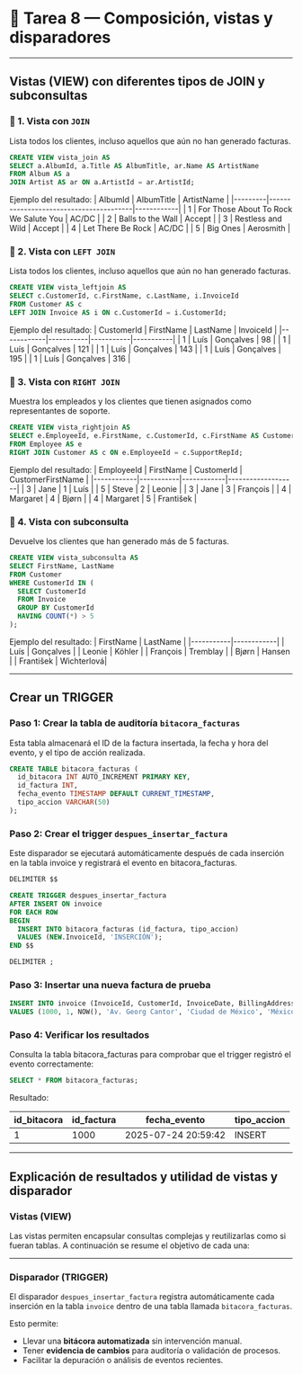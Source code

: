 # 📝 Tarea 8 — Composición, vistas y disparadores

---

## Vistas (VIEW) con diferentes tipos de JOIN y subconsultas


### 🔹 1. Vista con `JOIN`
Lista todos los clientes, incluso aquellos que aún no han generado facturas.

```sql
CREATE VIEW vista_join AS
SELECT a.AlbumId, a.Title AS AlbumTitle, ar.Name AS ArtistName
FROM Album AS a
JOIN Artist AS ar ON a.ArtistId = ar.ArtistId;
```

Ejemplo del resultado:
| AlbumId | AlbumTitle                             | ArtistName |
|---------|----------------------------------------|------------|
| 1       | For Those About To Rock We Salute You  | AC/DC      |
| 2       | Balls to the Wall                      | Accept     |
| 3       | Restless and Wild                      | Accept     |
| 4       | Let There Be Rock                      | AC/DC      |
| 5       | Big Ones                               | Aerosmith  |



### 🔹 2. Vista con `LEFT JOIN`
Lista todos los clientes, incluso aquellos que aún no han generado facturas.

```sql
CREATE VIEW vista_leftjoin AS
SELECT c.CustomerId, c.FirstName, c.LastName, i.InvoiceId
FROM Customer AS c
LEFT JOIN Invoice AS i ON c.CustomerId = i.CustomerId;
```

Ejemplo del resultado:
| CustomerId | FirstName | LastName  | InvoiceId |
|------------|-----------|-----------|-----------|
| 1          | Luís      | Gonçalves | 98        |
| 1          | Luís      | Gonçalves | 121       |
| 1          | Luís      | Gonçalves | 143       |
| 1          | Luís      | Gonçalves | 195       |
| 1          | Luís      | Gonçalves | 316       |




### 🔹 3. Vista con `RIGHT JOIN`
Muestra los empleados y los clientes que tienen asignados como representantes de soporte.

```sql
CREATE VIEW vista_rightjoin AS
SELECT e.EmployeeId, e.FirstName, c.CustomerId, c.FirstName AS CustomerFirstName
FROM Employee AS e
RIGHT JOIN Customer AS c ON e.EmployeeId = c.SupportRepId;
```

Ejemplo del resultado:
| EmployeeId | FirstName | CustomerId | CustomerFirstName |
|------------|-----------|------------|-------------------|
| 3          | Jane      | 1          | Luís              |
| 5          | Steve     | 2          | Leonie            |
| 3          | Jane      | 3          | François          |
| 4          | Margaret  | 4          | Bjørn             |
| 4          | Margaret  | 5          | František         |



### 🔹 4. Vista con subconsulta
Devuelve los clientes que han generado más de 5 facturas.

```sql
CREATE VIEW vista_subconsulta AS
SELECT FirstName, LastName
FROM Customer
WHERE CustomerId IN (
  SELECT CustomerId
  FROM Invoice
  GROUP BY CustomerId
  HAVING COUNT(*) > 5
);

```
Ejemplo del resultado:
| FirstName | LastName   |
|-----------|------------|
| Luís      | Gonçalves  |
| Leonie    | Köhler     |
| François  | Tremblay   |
| Bjørn     | Hansen     |
| František | Wichterlová|


---

## Crear un TRIGGER

### Paso 1: Crear la tabla de auditoría `bitacora_facturas`

Esta tabla almacenará el ID de la factura insertada, la fecha y hora del evento, y el tipo de acción realizada.

```sql
CREATE TABLE bitacora_facturas (
  id_bitacora INT AUTO_INCREMENT PRIMARY KEY,
  id_factura INT,
  fecha_evento TIMESTAMP DEFAULT CURRENT_TIMESTAMP,
  tipo_accion VARCHAR(50)
);
```



### Paso 2: Crear el trigger `despues_insertar_factura`

Este disparador se ejecutará automáticamente después de cada inserción en la tabla invoice y registrará el evento en bitacora_facturas.

```sql
DELIMITER $$

CREATE TRIGGER despues_insertar_factura
AFTER INSERT ON invoice
FOR EACH ROW
BEGIN
  INSERT INTO bitacora_facturas (id_factura, tipo_accion)
  VALUES (NEW.InvoiceId, 'INSERCIÓN');
END $$

DELIMITER ;
```

### Paso 3: Insertar una nueva factura de prueba

```sql
INSERT INTO invoice (InvoiceId, CustomerId, InvoiceDate, BillingAddress, BillingCity, BillingCountry, Total)
VALUES (1000, 1, NOW(), 'Av. Georg Cantor', 'Ciudad de México', 'México', 100);
```

### Paso 4: Verificar los resultados

Consulta la tabla bitacora_facturas para comprobar que el trigger registró el evento correctamente:

```sql
SELECT * FROM bitacora_facturas;
```
Resultado:

| id_bitacora  | id_factura  | fecha_evento        | tipo_accion  |
| ------------ | ----------- | ------------------- | ------------ |
| 1            | 1000        | 2025-07-24 20:59:42 | INSERT       |



---

## Explicación de resultados y utilidad de vistas y disparador

### Vistas (VIEW)

Las vistas permiten encapsular consultas complejas y reutilizarlas como si fueran tablas. A continuación se resume el objetivo de cada una:

---

### Disparador (TRIGGER)

El disparador `despues_insertar_factura` registra automáticamente cada inserción en la tabla `invoice` dentro de una tabla llamada `bitacora_facturas`.

Esto permite:

- Llevar una **bitácora automatizada** sin intervención manual.
- Tener **evidencia de cambios** para auditoría o validación de procesos.
- Facilitar la depuración o análisis de eventos recientes.






